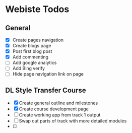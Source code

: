 # Webiste Todos

## General

- [X] Create pages navigation
- [X] Create blogs page
- [X] Post first blog post
- [X] Add commenting
- [ ] Add google analytics
- [ ] Add Bing verify
- [ ] Hide page navigation link on page

## DL Style Transfer Course

- [X] Create general outline and milestones
- [X] Create course development page 
- [ ] Create working app from track 1 output
- [ ] Swap out parts of track with more detailed modules
- [ ] 